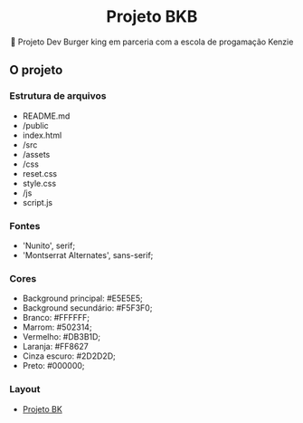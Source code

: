 <h1 align="center"> Projeto BKB </h1>

<p align="center">🚀 Projeto Dev Burger king em parceria com a escola de progamação Kenzie</p>

## O projeto
### Estrutura de arquivos
* README.md
* /public
* index.html
* /src
* /assets
* /css
* reset.css
* style.css
* /js
* script.js

### Fontes
* 'Nunito', serif;
* 'Montserrat Alternates', sans-serif;

### Cores
* Background principal: #E5E5E5;
* Background secundário: #F5F3F0;
* Branco: #FFFFFF;
* Marrom: #502314;
* Vermelho: #DB3B1D;
* Laranja: #FF8627
* Cinza escuro: #2D2D2D;
* Preto: #000000;

### Layout
* <a href= "https://www.figma.com/file/I8rA1tARRI6DPGsVk8hxDi/%F0%9F%8D%94-Evento-Kenzie-%2B-Burguer-King?node-id=0%3A1">Projeto BK</a>
